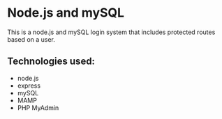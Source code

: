 # Node.js and mySQL

This is a node.js and mySQL login system that includes protected routes based on a user.

## Technologies used:

- node.js
- express
- mySQL
- MAMP
- PHP MyAdmin
